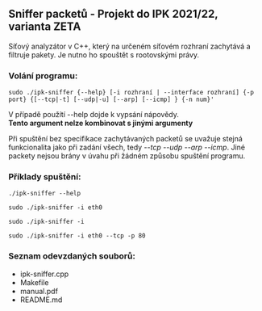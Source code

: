 ## Sniffer packetů - Projekt do IPK 2021/22, varianta ZETA
Síťový analyzátor v C++, který na určeném síťovém rozhraní
zachytává a filtruje pakety. Je nutno ho spouštět s rootovskými právy.


### Volání programu:

```
sudo ./ipk-sniffer {--help} [-i rozhraní | --interface rozhraní] {-p port} {[--tcp|-t] [--udp|-u] [--arp] [--icmp] } {-n num}'
```

V případě použítí --help dojde k vypsání nápovědy.  
**Tento argument nelze kombinovat s jinými argumenty**  

Při spuštění bez specifikace zachytávaných packetů se uvažuje stejná funkcionalita
jako při zadání všech, tedy _--tcp --udp --arp --icmp_. Jiné packety nejsou brány
v úvahu při žádném způsobu spuštění programu.

### Příklady spuštění:

```
./ipk-sniffer --help
```

```
sudo ./ipk-sniffer -i eth0
```

```
sudo ./ipk-sniffer -i
```

```
sudo ./ipk-sniffer -i eth0 --tcp -p 80
```


### Seznam odevzdaných souborů:

- ipk-sniffer.cpp  
- Makefile  
- manual.pdf  
- README.md
